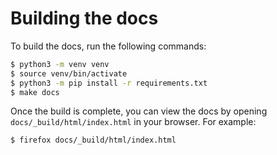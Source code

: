 # Building the docs

To build the docs, run the following commands:

```bash
$ python3 -m venv venv
$ source venv/bin/activate
$ python3 -m pip install -r requirements.txt
$ make docs
```

Once the build is complete, you can view the docs by opening `docs/_build/html/index.html` in your browser.
For example:

```bash
$ firefox docs/_build/html/index.html
```
